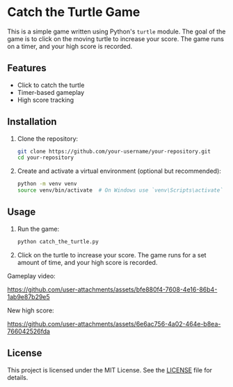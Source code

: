 # Catch the Turtle Game

This is a simple game written using Python's `turtle` module. The goal of the game is to click on the moving turtle to increase your score. The game runs on a timer, and your high score is recorded.

## Features

- Click to catch the turtle
- Timer-based gameplay
- High score tracking

## Installation

1. Clone the repository:

    ```bash
    git clone https://github.com/your-username/your-repository.git
    cd your-repository
    ```

2. Create and activate a virtual environment (optional but recommended):

    ```bash
    python -m venv venv
    source venv/bin/activate  # On Windows use `venv\Scripts\activate`
    ```

## Usage

1. Run the game:

    ```bash
    python catch_the_turtle.py
    ```

2. Click on the turtle to increase your score. The game runs for a set amount of time, and your high score is recorded.


Gameplay video:

https://github.com/user-attachments/assets/bfe880f4-7608-4e16-86b4-1ab9e87b29e5

New high score:

https://github.com/user-attachments/assets/6e6ac756-4a02-464e-b8ea-766042526fda



## License

This project is licensed under the MIT License. See the [LICENSE](LICENSE) file for details.
